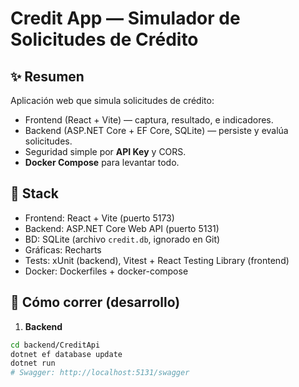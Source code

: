 # Credit App — Simulador de Solicitudes de Crédito

## ✨ Resumen
Aplicación web que simula solicitudes de crédito:
- Frontend (React + Vite) — captura, resultado, e indicadores.
- Backend (ASP.NET Core + EF Core, SQLite) — persiste y evalúa solicitudes.
- Seguridad simple por **API Key** y CORS.
- **Docker Compose** para levantar todo.

## 🔧 Stack
- Frontend: React + Vite (puerto 5173)
- Backend: ASP.NET Core Web API (puerto 5131)
- BD: SQLite (archivo `credit.db`, ignorado en Git)
- Gráficas: Recharts
- Tests: xUnit (backend), Vitest + React Testing Library (frontend)
- Docker: Dockerfiles + docker-compose

## 🚀 Cómo correr (desarrollo)
1) **Backend**
```bash
cd backend/CreditApi
dotnet ef database update
dotnet run
# Swagger: http://localhost:5131/swagger
